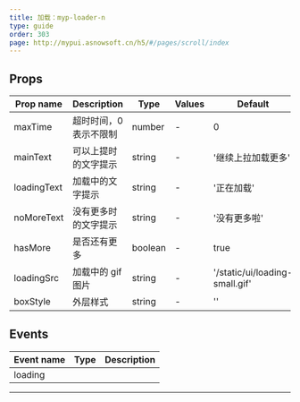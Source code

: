 ```yaml
---
title: 加载：myp-loader-n
type: guide
order: 303
page: http://mypui.asnowsoft.cn/h5/#/pages/scroll/index
---
```


## Props

| Prop name   | Description            | Type    | Values | Default                        |
| ----------- | ---------------------- | ------- | ------ | ------------------------------ |
| maxTime     | 超时时间，0 表示不限制 | number  | -      | 0                              |
| mainText    | 可以上提时的文字提示   | string  | -      | '继续上拉加载更多'             |
| loadingText | 加载中的文字提示       | string  | -      | '正在加载'                     |
| noMoreText  | 没有更多时的文字提示   | string  | -      | '没有更多啦'                   |
| hasMore     | 是否还有更多           | boolean | -      | true                           |
| loadingSrc  | 加载中的 gif 图片      | string  | -      | '/static/ui/loading-small.gif' |
| boxStyle    | 外层样式               | string  | -      | ''                             |

## Events

| Event name | Type | Description |
| ---------- | ---- | ----------- |
| loading    |      |

---

